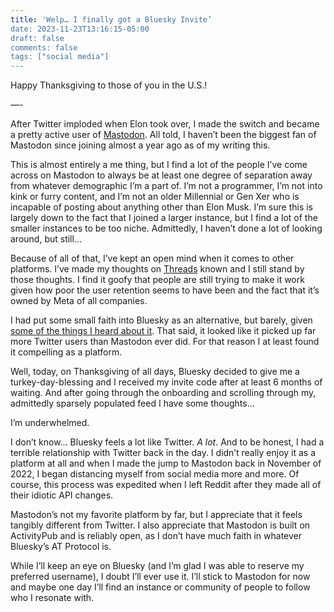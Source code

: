 ```yaml
---
title: 'Welp… I finally got a Bluesky Invite’
date: 2023-11-23T13:16:15-05:00
draft: false
comments: false
tags: ["social media"]
---
```


Happy Thanksgiving to those of you in the U.S.!

—-

After Twitter imploded when Elon took over, I made the switch and became a pretty active user of [Mastodon](https://mas.to/@msnws). All told, I haven’t been the biggest fan of Mastodon since joining almost a year ago as of my writing this. 

This is almost entirely a me thing, but I find a lot of the people I’ve come across on Mastodon to always be at least one degree of separation away from whatever demographic I’m a part of. I’m not a programmer, I’m not into kink or furry content, and I’m not an older Millennial or Gen Xer who is incapable of posting about anything other than Elon Musk. I’m sure this is largely down to the fact that I joined a larger instance, but I find a lot of the smaller instances to be too niche. Admittedly, I haven’t done a lot of looking around, but still…

Because of all of that, I’ve kept an open mind when it comes to other platforms. I’ve made my thoughts on [Threads](https://www.msnws.online/blog/threads/) known and I still stand by those thoughts. I find it goofy that people are still trying to make it work given how poor the user retention seems to have been and the fact that it’s owned by Meta of all companies. 

I had put some small faith into Bluesky as an alternative, but barely, given [some of the things I heard about it](https://mashable.com/article/bluesky-racism-username-anti-blackness). That said, it looked like it picked up far more Twitter users than Mastodon ever did. For that reason I at least found it compelling as a platform.

Well, today, on Thanksgiving of all days, Bluesky decided to give me a turkey-day-blessing and I received my invite code after at least 6 months of waiting. And after going through the onboarding and scrolling through my, admittedly sparsely populated feed I have some thoughts…

I’m underwhelmed. 

I don’t know… Bluesky feels a lot like Twitter. *A lot*. And to be honest, I had a terrible relationship with Twitter back in the day. I didn’t really enjoy it as a platform at all and when I made the jump to Mastodon back in November of 2022, I began distancing myself from social media more and more. Of course, this process was expedited when I left Reddit after they made all of their idiotic API changes. 

Mastodon’s not my favorite platform by far, but I appreciate that it feels tangibly different from Twitter. I also appreciate that Mastodon is built on ActivityPub and is reliably open, as I don’t have much faith in whatever Bluesky’s AT Protocol is. 

While I’ll keep an eye on Bluesky (and I’m glad I was able to reserve my preferred username), I doubt I’ll ever use it. I’ll stick to Mastodon for now and maybe one day I’ll find an instance or community of people to follow who I resonate with. 